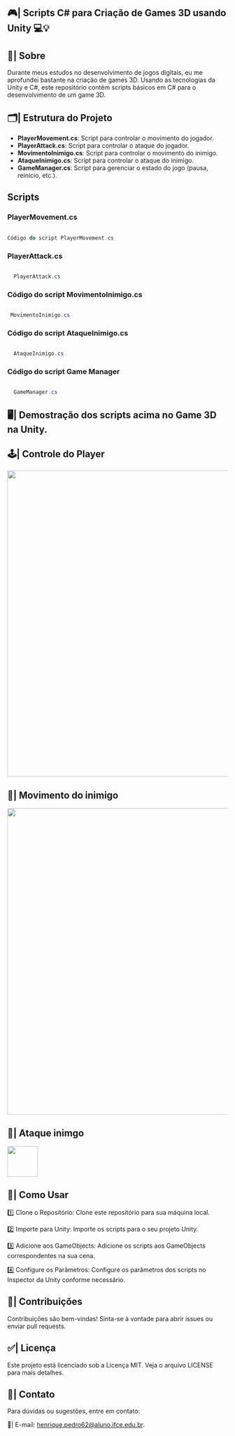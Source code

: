 ##  🎮| Scripts C# para Criação de Games 3D usando Unity 💻💡

##  📖| Sobre
Durante meus estudos no desenvolvimento de jogos digitais, eu me aprofundei bastante na criação de games 3D. Usando as tecnologias da Unity e C#, este repositório contém scripts básicos em C# para o desenvolvimento de um game 3D.

##  🗂️| Estrutura do Projeto
- **PlayerMovement.cs**: Script para controlar o movimento do jogador.
- **PlayerAttack.cs**: Script para controlar o ataque do jogador.
- **MovimentoInimigo.cs**: Script para controlar o movimento do inimigo.
- **AtaqueInimigo.cs**: Script para controlar o ataque do inimigo.
- **GameManager.cs**: Script para gerenciar o estado do jogo (pausa, reinício, etc.).

## Scripts

### PlayerMovement.cs

 ```csharp

 Código do script PlayerMovement.cs

 ```
### PlayerAttack.cs

```csharp

  PlayerAttack.cs

 ```
### Código do script MovimentoInimigo.cs

 ``` csharp

  MovimentoInimigo.cs

 ```
 ### Código do script AtaqueInimigo.cs
 
 ```csharp

   AtaqueInimigo.cs

 ```
 ### Código do script Game Manager
 
 ```csharp

   GameManager.cs

  ```
## 🖥️| Demostração dos scripts acima no Game 3D na Unity. 
 
## 🕹️| Controle do Player
 <img width="700" alt="" src="https://github.com/user-attachments/assets/ab75b94a-12f2-4c94-899a-64d010c3b3d4" />

## 🤖| Movimento do inimigo 
<img width="700" alt="" src="https://github.com/user-attachments/assets/7945dbde-edb1-4274-9f88-594119624be0" />

## 🔫| Ataque inimgo
 <img width="70" alt="" src="https://github.com/user-attachments/assets/8b6c8700-e152-4621-8ac7-6ae39cbbb8da" />

## 📝| Como Usar

  1️⃣ Clone o Repositório: Clone este repositório para sua máquina local.

  2️⃣ Importe para Unity: Importe os scripts para o seu projeto Unity.

  3️⃣ Adicione aos GameObjects: Adicione os scripts aos GameObjects correspondentes na sua cena.

  4️⃣ Configure os Parâmetros: Configure os parâmetros dos scripts no Inspector da Unity conforme necessário.

## 👥| Contribuições
Contribuições são bem-vindas! Sinta-se à vontade para abrir issues ou enviar pull requests.

## ✅| Licença
Este projeto está licenciado sob a Licença MIT. Veja o arquivo LICENSE para mais detalhes.

## 📲| Contato
Para dúvidas ou sugestões, entre em contato: 

   📨| E-mail: henrique.pedro62@aluno.ifce.edu.br.
